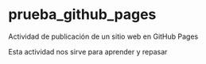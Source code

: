 # prueba_github_pages
Actividad de publicación de un sitio web en GitHub Pages

Esta actividad nos sirve para aprender y repasar

